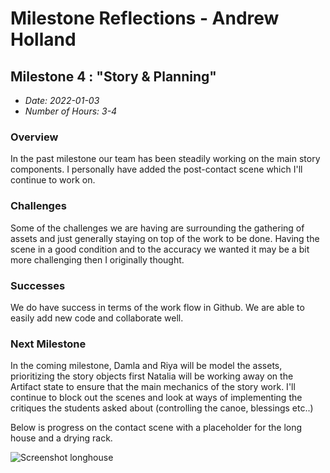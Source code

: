 # Milestone Reflections - Andrew Holland #

## Milestone 4 : "Story & Planning" ##
 - _Date: 2022-01-03_
 - _Number of Hours: 3-4_

 ### Overview ###
 
 In the past milestone our team has been steadily working on the main story components. I personally have added the post-contact scene which I'll continue to work on.

 
 ### Challenges ###
 
 Some of the challenges we are having are surrounding the gathering of assets and just generally staying on top of the work to be done. Having the scene in a good condition
 and to the accuracy we wanted it may be a bit more challenging then I originally thought.
 
 ### Successes ###
 
 We do have success in terms of the work flow in Github. We are able to easily add new code and collaborate well.
 
 ### Next Milestone ###
 
 In the coming milestone, Damla and Riya will be model the assets, prioritizing the story objects first
 Natalia will be working away on the Artifact state to ensure that the main mechanics of the story work.
 I'll continue to block out the scenes and look at ways of implementing the critiques the students asked about (controlling the canoe, blessings etc..)

 Below is progress on the contact scene with a placeholder for the long house and a drying rack. 
 

![Screenshot longhouse](https://user-images.githubusercontent.com/48802350/156290657-23e72317-c50f-4221-a597-129d49b43b6a.png)
